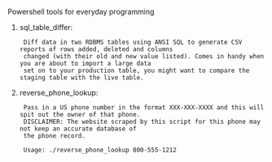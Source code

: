 Powershell tools for everyday programming

1. sql_table_differ: 

		Diff data in two RDBMS tables using ANSI SQL to generate CSV reports of rows added, deleted and columns 
		changed (with their old and new value listed). Comes in handy when you are about to import a large data 
		set on to your production table, you might want to compare the staging table with the live table.  

2. reverse_phone_lookup:

        Pass in a US phone number in the format XXX-XXX-XXXX and this will spit out the owner of that phone. 
        DISCLAIMER: The website scraped by this script for this phone may not keep an accurate database of 
        the phone record. 
        
        Usage: ./reverse_phone_lookup 800-555-1212